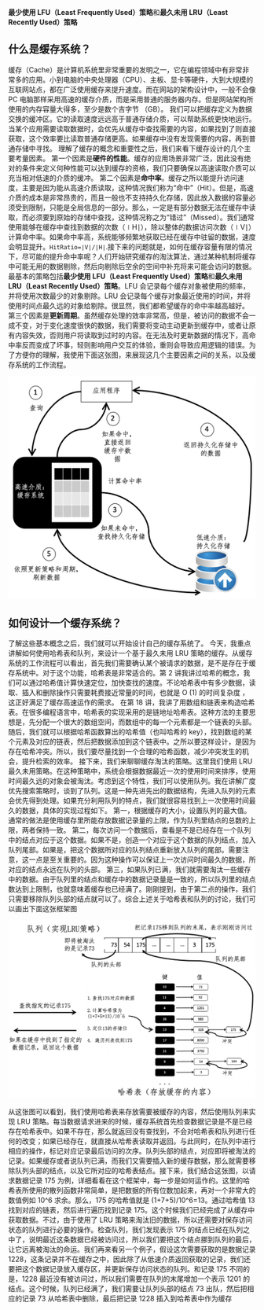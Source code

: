 **最少使用 LFU（Least Frequently Used）策略**和**最久未用 LRU（Least Recently Used）策略**




## 什么是缓存系统？
缓存（Cache）是计算机系统里非常重要的发明之一，它在编程领域中有非常非常多的应用。小到电脑的中央处理器（CPU）、主板、显卡等硬件，大到大规模的互联网站点，都在广泛使用缓存来提升速度。而在网站的架构设计中，一般不会像 PC 电脑那样采用高速的缓存介质，而是采用普通的服务器内存。但是网站架构所使用的内存容量大得多，至少是数个吉字节 （GB）。
我们可以把缓存定义为数据交换的缓冲区。它的读取速度远远高于普通存储介质，可以帮助系统更快地运行。当某个应用需要读取数据时，会优先从缓存中查找需要的内容，如果找到了则直接获取，这个效率要比读取普通存储更高。如果缓存中没有发现需要的内容，再到普通存储中寻找。
理解了缓存的概念和重要性之后，我们来看下缓存设计的几个主要考量因素。
第一个因素是**硬件的性能**。缓存的应用场景非常广泛，因此没有绝对的条件来定义何种性能可以达到缓存的资格，我们只要确保以高速读取介质可以充当相对低速的介质的缓冲。
第二个因素是**命中率**。缓存之所以能提升访问速度，主要是因为能从高速介质读取，这种情况我们称为“命中”（Hit）。但是，高速介质的成本是非常昂贵的，而且一般也不支持持久化存储，因此放入数据的容量必须受到限制，只能是全局信息的一部分。那么，一定是有部分数据无法在缓存中读取，而必须要到原始的存储中查找，这种情况称之为“错过”（Missed）。我们通常使用能够在缓存中查找到数据的次数（∣H∣），除以整体的数据访问次数（∣V∣）计算命中率。如果命中率高，系统能够频繁地获取已经在缓存中驻留的数据，速度会明显提升。`HitRatio=∣V∣/∣H∣`.
​接下来的问题就是，如何在缓存容量有限的情况下，尽可能的提升命中率呢？人们开始研究缓存的淘汰算法，通过某种机制将缓存中可能无用的数据剔除，然后向剔除后空余的空间中补充将来可能会访问的数据。最基本的策略包括**最少使用 LFU（Least Frequently Used）策略**和**最久未用 LRU（Least Recently Used）策略**。LFU 会记录每个缓存对象被使用的频率，并将使用次数最少的对象剔除。LRU 会记录每个缓存对象最近使用的时间，并将使用时间点最久远的对象给剔除。很显然，我们都希望缓存的命中率越高越好。
第三个因素是**更新周期**。虽然缓存处理的效率非常高，但是，被访问的数据不会一成不变，对于变化速度很快的数据，我们需要将变动主动更新到缓存中，或者让原有内容失效，否则用户将读取到过时的内容。在无法及时更新数据的情况下，高命中率反而变成了坏事，轻则影响用户交互的体验，重则会导致应用逻辑的错误。为了方便你的理解，我使用下面这张图，来展现这几个主要因素之间的关系，以及缓存系统的工作流程。

![](./picture/缓存系统1.png)

## 如何设计一个缓存系统？
了解这些基本概念之后，我们就可以开始设计自己的缓存系统了。
今天，我重点讲解如何使用哈希表和队列，来设计一个基于最久未用 LRU 策略的缓存。从缓存系统的工作流程可以看出，首先我们需要确认某个被请求的数据，是不是存在于缓存系统中。对于这个功能，哈希表是非常适合的。第 2 讲我讲过哈希的概念，我们可以通过哈希值计算快速定位，加快查找的速度。不论哈希表中有多少数据，读取、插入和删除操作只需要耗费接近常量的时间，也就是 O (1) 的时间复杂度 ，这正好满足了缓存高速运作的需求。
在第 18 讲，我讲了用数组和链表来构造哈希表。在很多编程语言中，哈希表的实现采用的是链地址哈希表。这种方法的主要思想是，先分配一个很大的数组空间，而数组中的每一个元素都是一个链表的头部。随后，我们就可以根据哈希函数算出的哈希值（也叫哈希的 key），找到数组的某个元素及对应的链表，然后把数据添加到这个链表中。之所以要这样设计，是因为存在哈希冲突。所以，我们要尽量找到一个合理的哈希函数，减少冲突发生的机会，提升检索的效率。
接下来，我们来聊聊缓存淘汰的策略。这里我们使用 LRU 最久未用策略。在这种策略中，系统会根据数据最近一次的使用时间来排序，使用时间最久远的对象会被淘汰。考虑到这个特性，我们可以使用队列。我在讲解广度优先搜索策略时，谈到了队列。这是一种先进先出的数据结构，先进入队列的元素会优先得到处理。如果充分利用队列的特点，我们就很容易找到上一次使用时间最久的数据，具体的实现过程如下。
第一，根据缓存的大小，设置队列的最大值。通常的做法是使用缓存里所能存放数据记录量的上限，作为队列里结点的总数的上限，两者保持一致。
第二，每次访问一个数据后，查看是不是已经存在一个队列中的结点对应于这个数据。如果不是，创造一个对应于这个数据的队列结点，加入队列尾部。如果是，把这个数据所对应的队列结点重新放入队列的尾部。需要注意，这一点是至关重要的。因为这种操作可以保证上一次访问时间最久的数据，所对应的结点永远在队列的头部。
第三，如果队列已满，我们就需要淘汰一些缓存中的数据。由于队列里的结点和缓存中的数据记录量是一致的，所以队列里的结点数达到上限制，也就意味着缓存也已经满了。刚刚提到，由于第二点的操作，我们只需要移除队列头部的结点就可以了。综合上述关于哈希表和队列的讨论，我们可以画出下面这张框架图

![ss](./picture/缓存系统2.png)

从这张图可以看到，我们使用哈希表来存放需要被缓存的内容，然后使用队列来实现 LRU 策略。每当数据请求进来的时候，缓存系统首先检查数据记录是不是已经存在哈希表中。如果不存在，那么就返回没有查找到，不会对哈希表和队列进行任何的改变；如果已经存在，就直接从哈希表读取并返回。与此同时，在队列中进行相应的操作，标记对应记录最后访问的次序。队列头部的结点，对应即将被淘汰的记录。如果缓存或者说队列已满，而我们又需要插入新的缓存数据，那么就需要移除队列头部的结点，以及它所对应的哈希表结点。接下来，我们结合这张图，以请求数据记录 175 为例，详细看看在这个框架中，每一步是如何运作的。这里的哈希表所使用的散列函数非常简单，是把数据的所有位数加起来，再对一个非常大的数值例如 10^6 求余。那么，175 的哈希值就是 (1+7+5)/10^6=13。通过哈希值 13 找到对应的链表，然后进行遍历找到记录 175。这个时候我们已经完成了从缓存中获取数据。不过，由于使用了 LRU 策略来淘汰旧的数据，所以还需要对保存访问状态的队列进行必要的操作。检查队列，我们发现表示 175 的结点已经在队列之中了，说明最近这条数据已经被访问过，所以我们要把这个结点挪到队列的最后，让它远离被淘汰的命运。我们再来看另一个例子，假设这次需要获取的是数据记录 1228，这条记录并不在缓存之中，因此除了从低速介质返回获取的记录，我们还要把这个数据记录放入缓存区，并更新保存访问状态的队列。和记录 175 不同的是，1228 最近没有被访问过，所以我们需要在队列的末尾增加一个表示 1201 的结点。这个时候，队列已经满了，我们需要让队列头部的结点 73 出队，然后把相应的记录 73 从哈希表中删除，最后把记录 1228 插入到哈希表中作为缓存